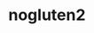 # nogluten2
<!--
To do:
1. general outline of the website: ex) decide on the number of pages
2. general layout of the main/index.html: drop-down
  - main page: restaurant of the week
  - about us: links to social
3. research restaurants by area
  - address
  - link to website
  - opening hours
  - contact number
  - type of food
  - price
  - short description
  - pic of the restaurant/food
-->
